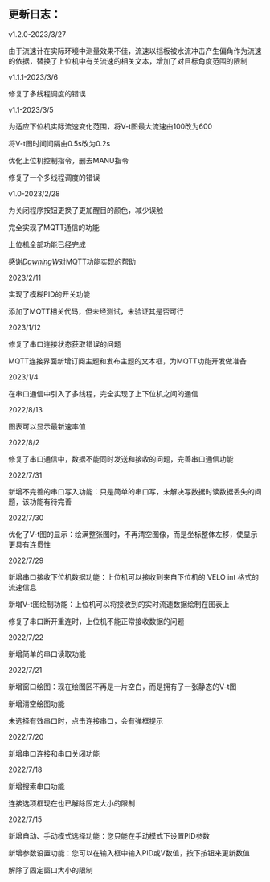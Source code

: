 ## 更新日志：

v1.2.0-2023/3/27

由于流速计在实际环境中测量效果不佳，流速以挡板被水流冲击产生偏角作为流速的依据，替换了上位机中有关流速的相关文本，增加了对目标角度范围的限制

v1.1.1-2023/3/6

修复了多线程调度的错误

v1.1-2023/3/5

为适应下位机实际流速变化范围，将V-t图最大流速由100改为600

将V-t图时间间隔由0.5s改为0.2s

优化上位机控制指令，删去MANU指令

修复了一个多线程调度的错误

v1.0-2023/2/28

为关闭程序按钮更换了更加醒目的颜色，减少误触

完全实现了MQTT通信的功能

上位机全部功能已经完成

感谢[*DawningW*](https://github.com/DawningW)对MQTT功能实现的帮助

2023/2/11

实现了模糊PID的开关功能

添加了MQTT相关代码，但未经测试，未验证其是否可行

2023/1/12

修复了串口连接状态获取错误的问题

MQTT连接界面新增订阅主题和发布主题的文本框，为MQTT功能开发做准备

2023/1/4

在串口通信中引入了多线程，完全实现了上下位机之间的通信

2022/8/13

图表可以显示最新速率值

2022/8/2

修复了串口通信中，数据不能同时发送和接收的问题，完善串口通信功能

2022/7/31

新增不完善的串口写入功能：只是简单的串口写，未解决写数据时读数据丢失的问题，该功能有待完善

2022/7/30

优化了V-t图的显示：绘满整张图时，不再清空图像，而是坐标整体左移，使显示更具有连贯性

2022/7/29

新增串口接收下位机数据功能：上位机可以接收到来自下位机的 VELO int 格式的流速信息

新增V-t图绘制功能：上位机可以将接收到的实时流速数据绘制在图表上

修复了串口断开重连时，上位机不能正常接收数据的问题

2022/7/22

新增简单的串口读取功能

2022/7/21

新增窗口绘图：现在绘图区不再是一片空白，而是拥有了一张静态的V-t图

新增清空绘图功能

未选择有效串口时，点击连接串口，会有弹框提示

2022/7/20

新增串口连接和串口关闭功能

2022/7/18

新增搜索串口功能

连接选项框现在也已解除固定大小的限制

2022/7/15

新增自动、手动模式选择功能：您只能在手动模式下设置PID参数

新增参数设置功能：您可以在输入框中输入PID或V数值，按下按钮来更新数值

解除了固定窗口大小的限制
